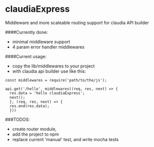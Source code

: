 # claudiaExpress
Middleware and more scaleable routing support for claudia API builder

####Currently done:
- minimal middleware support
- 4 param error handler middlewares

####Current usage:
- copy the lib/middlewares to your project
- with claudia api builder use like this:

```
const middlewares = require('path/to/the/js');

api.get('/hello', middlewares((req, res, next) => {
  res.data = 'hello claudiaExpress';
  next();
  }, (req, res, next) => {
  res.end(res.data);
  }))
```

###TODOS:
- create router module,
- add the project to npm
- replace current 'manual' test, and write mocha tests
